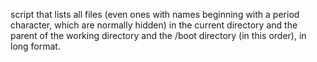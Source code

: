 script that lists all files (even ones with names beginning with a period character, which are normally hidden) in the current directory and the parent of the working directory and the /boot directory (in this order), in long format.
